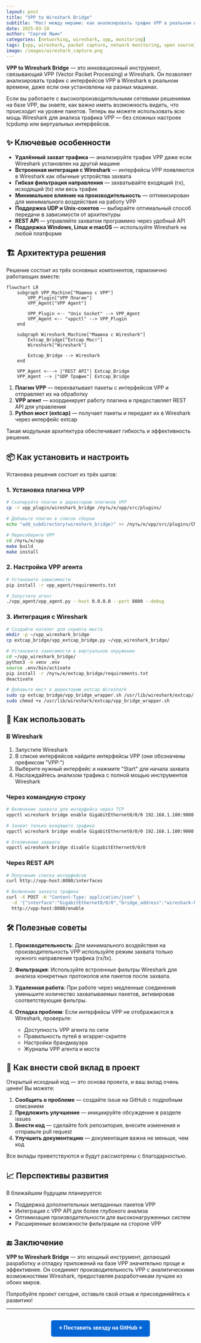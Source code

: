 ```yaml
---
layout: post
title: "VPP to Wireshark Bridge"
subtitle: "Мост между мирами: как анализировать трафик VPP в реальном времени"
date: 2025-03-10
author: "Сергей Яшин"
categories: [networking, wireshark, vpp, monitoring]
tags: [vpp, wireshark, packet capture, network monitoring, open source]
image: /images/wireshark_capture.png
---
```


**VPP to Wireshark Bridge** — это инновационный инструмент, связывающий VPP (Vector Packet Processing) и Wireshark. Он позволяет анализировать трафик с интерфейсов VPP в Wireshark в реальном времени, даже если они установлены на разных машинах.

Если вы работаете с высокопроизводительными сетевыми решениями на базе VPP, вы знаете, как важно иметь возможность видеть, что происходит на уровне пакетов. Теперь вы можете использовать всю мощь Wireshark для анализа трафика VPP — без сложных настроек tcpdump или виртуальных интерфейсов.

## ✨ Ключевые особенности

- **Удалённый захват трафика** — анализируйте трафик VPP даже если Wireshark установлен на другой машине
- **Встроенная интеграция с Wireshark** — интерфейсы VPP появляются в Wireshark как обычные устройства захвата
- **Гибкая фильтрация направления** — захватывайте входящий (rx), исходящий (tx) или весь трафик
- **Минимальное влияние на производительность** — оптимизирован для минимального воздействия на работу VPP
- **Поддержка UDP и Unix-сокетов** — выбирайте оптимальный способ передачи в зависимости от архитектуры
- **REST API** — управляйте захватом программно через удобный API
- **Поддержка Windows, Linux и macOS** — используйте Wireshark на любой платформе

## 🏗️ Архитектура решения

Решение состоит из трёх основных компонентов, гармонично работающих вместе:

```mermaid
flowchart LR
    subgraph VPP_Machine["Машина с VPP"]
        VPP_Plugin["VPP Плагин"]
        VPP_Agent["VPP Agent"]
        
        VPP_Plugin <-- "Unix Socket" --> VPP_Agent
        VPP_Agent <-- "vppctl" --> VPP_Plugin
    end
    
    subgraph Wireshark_Machine["Машина с Wireshark"]
        Extcap_Bridge["Extcap Мост"]
        Wireshark["Wireshark"]
        
        Extcap_Bridge --> Wireshark
    end
    
    VPP_Agent <---> |"REST API"| Extcap_Bridge
    VPP_Agent --> |"UDP Трафик"| Extcap_Bridge
```

1. **Плагин VPP** — перехватывает пакеты с интерфейсов VPP и отправляет их на обработку
2. **VPP агент** — координирует работу плагина и предоставляет REST API для управления
3. **Python мост (extcap)** — получает пакеты и передает их в Wireshark через интерфейс extcap

Такая модульная архитектура обеспечивает гибкость и эффективность решения.

## 📦 Как установить и настроить

Установка решения состоит из трёх шагов:

### 1. Установка плагина VPP

```bash
# Скопируйте плагин в директорию плагинов VPP
cp -r vpp_plugin/wireshark_bridge /путь/к/vpp/src/plugins/

# Добавьте плагин в список сборки
echo "add_subdirectory(wireshark_bridge)" >> /путь/к/vpp/src/plugins/CMakeLists.txt

# Пересоберите VPP
cd /путь/к/vpp
make build
make install
```

### 2. Настройка VPP агента

```bash
# Установите зависимости
pip install -r vpp_agent/requirements.txt

# Запустите агент
./vpp_agent/vpp_agent.py --host 0.0.0.0 --port 8080 --debug
```

### 3. Интеграция с Wireshark

```bash
# Создайте каталог для скрипта моста
mkdir -p ~/vpp_wireshark_bridge
cp extcap_bridge/vpp_extcap_bridge.py ~/vpp_wireshark_bridge/

# Установите зависимости в виртуальное окружение
cd ~/vpp_wireshark_bridge/
python3 -m venv .env
source .env/bin/activate
pip install -r /путь/к/extcap_bridge/requirements.txt
deactivate

# Добавьте мост в директорию extcap Wireshark
sudo cp extcap_bridge/vpp_bridge_wrapper.sh /usr/lib/wireshark/extcap/
sudo chmod +x /usr/lib/wireshark/extcap/vpp_bridge_wrapper.sh
```

## 🔧 Как использовать

### В Wireshark

1. Запустите Wireshark
2. В списке интерфейсов найдите интерфейсы VPP (они обозначены префиксом "VPP:")
3. Выберите нужный интерфейс и нажмите "Start" для начала захвата
4. Наслаждайтесь анализом трафика с полной мощью инструментов Wireshark

### Через командную строку

```bash
# Включение захвата для интерфейса через TCP
vppctl wireshark bridge enable GigabitEthernet0/0/0 192.168.1.100:9000

# Захват только входящего трафика
vppctl wireshark bridge enable GigabitEthernet0/0/0 192.168.1.100:9000 rx

# Отключение захвата
vppctl wireshark bridge disable GigabitEthernet0/0/0
```

### Через REST API

```bash
# Получение списка интерфейсов
curl http://vpp-host:8080/interfaces

# Включение захвата трафика
curl -X POST -H "Content-Type: application/json" \
  -d '{"interface":"GigabitEthernet0/0/0","bridge_address":"wireshark-host:9000","direction":"both"}' \
  http://vpp-host:8080/enable
```

## 🛠 Полезные советы

1. **Производительность**: Для минимального воздействия на производительность VPP используйте режим захвата только нужного направления трафика (rx/tx).

2. **Фильтрация**: Используйте встроенные фильтры Wireshark для анализа конкретных протоколов или пакетов после захвата.

3. **Удаленная работа**: При работе через медленные соединения уменьшите количество захватываемых пакетов, активировав соответствующие фильтры.

4. **Отладка проблем**: Если интерфейсы VPP не отображаются в Wireshark, проверьте:
   - Доступность VPP агента по сети
   - Правильность путей в wrapper-скрипте
   - Настройки брандмауэра
   - Журналы VPP агента и моста

## 👥 Как внести свой вклад в проект

Открытый исходный код — это основа проекта, и ваш вклад очень ценен! Вы можете:

1. **Сообщить о проблеме** — создайте issue на GitHub с подробным описанием
2. **Предложить улучшение** — инициируйте обсуждение в разделе issues
3. **Внести код** — сделайте fork репозитория, внесите изменения и отправьте pull request
4. **Улучшить документацию** — документация важна не меньше, чем код

Все вклады приветствуются и будут рассмотрены с благодарностью.

## 📈 Перспективы развития

В ближайшем будущем планируется:

- Поддержка дополнительных метаданных пакетов VPP
- Интеграция с VPP API для более глубокого анализа
- Оптимизация производительности для высоконагруженных систем
- Расширенные возможности фильтрации на стороне VPP

## 🔚 Заключение

**VPP to Wireshark Bridge** — это мощный инструмент, делающий разработку и отладку приложений на базе VPP значительно проще и эффективнее. Он соединяет производительность VPP с аналитическими возможностями Wireshark, предоставляя разработчикам лучшее из обоих миров.

Попробуйте проект сегодня, оставьте свой отзыв и присоединяйтесь к развитию!

---

<div style="text-align: center; margin-top: 30px;">
<a href="https://github.com/wapxmas/vpp_wireshark_bridge" style="display: inline-block; padding: 10px 20px; background-color: #0366d6; color: white; text-decoration: none; border-radius: 5px; font-weight: bold;">⭐ Поставить звезду на GitHub ⭐</a>
</div> 